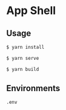 # App Shell

## Usage

```sh
$ yarn install
```

```sh
$ yarn serve
```

```sh
$ yarn build
```

## Environments

`.env`
